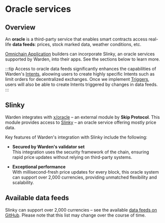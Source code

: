 ﻿---
sidebar_position: 6
---

# Oracle services

## Overview

An **oracle** is a third-party service that enables smart contracts access real-life **data feeds**: prices, stock marked data, weather conditions, etc.

[Omnichain Application](/learn/glossary#omnichain-application) builders can incorporate Slinky, an oracle services supported by Warden, into their apps. See the sections below to learn more.

:::tip
Access to oracle data feeds significantly enhances the capabilities of Warden's [Intents](/learn/glossary#intent), aloowing users to create highly specific Intents such as limit orders for decentralized exchanges. Once we implement [Triggers](/learn/glossary#trigger), users will also be able to create Intents triggered by changes in data feeds.
:::


## Slinky

Warden integrates with [x/oracle](/learn/warden-protocol-modules/external-modules#xoracle) – an external module by **Skip Protocol**. This module provides access to [Slinky](https://skip-protocol-docs.netlify.app/slinky/overview) – an oracle service offering mostly price data.

Key features of Warden's integration with Slinky include the following:

- **Secured by Warden's validator set**  
    This integration uses the security framework of the chain, ensuring rapid price updates without relying on third-party systems.

- **Exceptional performance**  
    With millisecond-fresh price updates for every block, this oracle system can support over 2,000 currencies, providing unmatched flexibility and scalability.

## Available data feeds

Slinky can support over 2,000 currencies – see the available [data feeds on GitHub](https://github.com/skip-mev/slinky/blob/30bf58f5ad6dcf417a3747b7cfffdc637ae3c70f/cmd/constants/markets.go#L1615). Please note that this list may change over the course of time.
